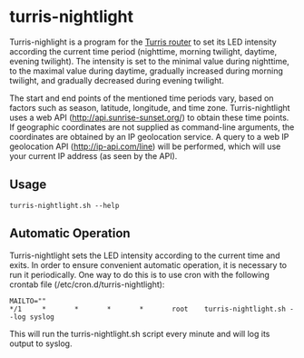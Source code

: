 # turris-nightlight
Turris-nighlight is a program for the [Turris router](https://www.turris.cz) to set its LED intensity according the current time period (nighttime, morning twilight, daytime, evening twilight).
The intensity is set to the minimal value during nighttime, to the maximal value during daytime, gradually increased during morning twilight, and gradually decreased during evening twilight.

The start and end points of the mentioned time periods vary, based on factors such as season, latitude, longitude, and time zone.
Turris-nightlight uses a web API (http://api.sunrise-sunset.org/) to obtain these time points.
If geographic coordinates are not supplied as command-line arguments, the coordinates are obtained by an IP geolocation service.
A query to a web IP geolocation API (http://ip-api.com/line) will be performed, which will use your current IP address (as seen by the API).

## Usage
```Shell
turris-nightlight.sh --help
```

## Automatic Operation
Turris-nightlight sets the LED intensity according to the current time and exits.
In order to ensure convenient automatic operation, it is necessary to run it periodically.
One way to do this is to use cron with the following crontab file (/etc/cron.d/turris-nightlight):
```
MAILTO=""
*/1     *       *       *       *       root    turris-nightlight.sh --log syslog
```
This will run the turris-nightlight.sh script every minute and will log its output to syslog.
